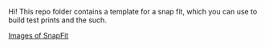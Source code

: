 Hi! This repo folder contains a template for a snap fit, which you can use to build test prints and the such.

[Images of SnapFit]()
